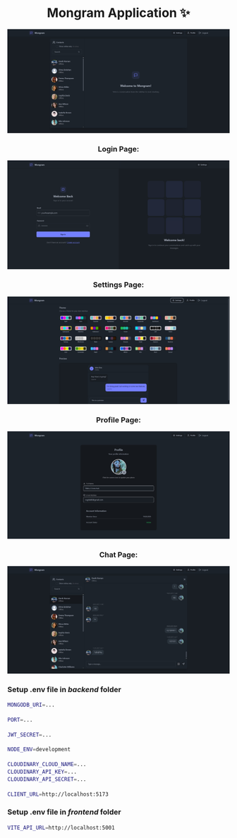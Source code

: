 <h1 align="center">Mongram Application ✨</h1>

![Demo App](/frontend/public/home-page.jpg)

<h3 align="center">Login Page:</h3>

![Demo App](/frontend/public/login-page.png)

<h3 align="center">Settings Page:</h3>

![Demo App](/frontend/public/settings-page.jpg)

<h3 align="center">Profile Page:</h3>

![Demo App](/frontend/public/profile-page.jpg)

<h3 align="center">Chat Page:</h3>

![Demo App](/frontend/public/chat-page.jpg)

### Setup .env file in _backend_ folder

```bash
MONGODB_URI=...

PORT=...

JWT_SECRET=...

NODE_ENV=development

CLOUDINARY_CLOUD_NAME=...
CLOUDINARY_API_KEY=...
CLOUDINARY_API_SECRET=...

CLIENT_URL=http://localhost:5173
```

### Setup .env file in _frontend_ folder

```bash
VITE_API_URL=http://localhost:5001
```
